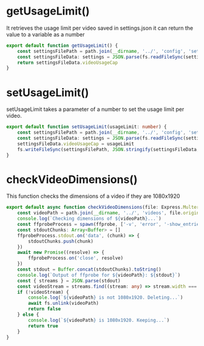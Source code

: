 # getUsageLimit()

It retrieves the usage limit per video saved in settings.json
it can return the value to a variable as a number

```typescript
export default function getUsageLimit() {
    const settingsFilePath = path.join(__dirname, '../', 'config', 'settings.json')
    const settingsFileData: settings = JSON.parse(fs.readFileSync(settingsFilePath, 'utf-8'))
    return settingsFileData.videoUsageCap
}
```

# setUsageLimit()

setUsageLimit takes a parameter of a number to set the usage limit per video.

```typescript
export default function setUsageLimit(usageLimit: number) {
    const settingsFilePath = path.join(__dirname, '../', 'config', 'settings.json')
    const settingsFileData: settings = JSON.parse(fs.readFileSync(settingsFilePath, 'utf-8'))
    settingsFileData.videoUsageCap = usageLimit
    fs.writeFileSync(settingsFilePath, JSON.stringify(settingsFileData, null, 4))
}
```

# checkVideoDimensions()

This function checks the dimensions of a video if they are 1080x1920

```ts
export default async function checkVideoDimensions(file: Express.Multer.File): Promise<boolean> {
    const videoPath = path.join(__dirname, '../', 'videos', file.originalname)
    console.log(`Checking dimensions of ${videoPath}...`)
    const ffprobeProcess = spawn(ffprobe, ['-v', 'error', '-show_entries', 'stream=width,height', '-of', 'json', videoPath])
    const stdoutChunks: Array<Buffer> = []
    ffprobeProcess.stdout.on('data', (chunk) => {
        stdoutChunks.push(chunk)
    })
    await new Promise((resolve) => {
        ffprobeProcess.on('close', resolve)
    })
    const stdout = Buffer.concat(stdoutChunks).toString()
    console.log(`Output of ffprobe for ${videoPath}: ${stdout}`)
    const { streams } = JSON.parse(stdout)
    const videoStream = streams.find((stream: any) => stream.width === 1080 && stream.height === 1920)
    if (!videoStream) {
        console.log(`${videoPath} is not 1080x1920. Deleting...`)
        await fs.unlink(videoPath)
        return false
    } else {
        console.log(`${videoPath} is 1080x1920. Keeping...`)
        return true
    }
}
```
